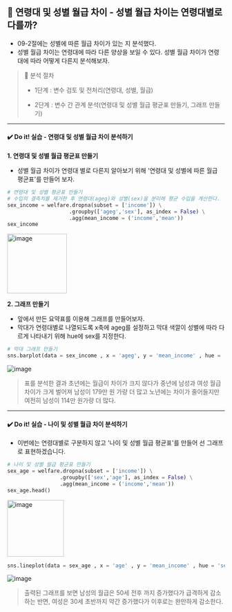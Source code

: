## 📌 연령대 및 성별 월급 차이 - 성별 월급 차이는 연령대별로 다를까?
- 09-2절에는 성별에 따른 월급 차이가 있는 지 분석했다.
- 성별 월급 차이는 연령대에 따라 다른 양상을 보일 수 있다. 성별 월급 차이가 연령대에 따라 어떻게 다른지 분석해보자.


> 📖 분석 절차
> 
>- 1단계 : 변수 검토 및 전처리(연령대, 성별, 월급)
> 
>- 2단계 : 변수 간 관계 분석(연령대 및 성별 월급 평균표 만들기, 그래프 만들기)

----------------
#### ✔️ Do it! 실습 - 연령대 및 성별 월급 차이 분석하기

**1. 연령대 및 성별 월급 평균표 만들기**
- 성별 월급 차이가 연령대 별로 다른지 알아보기 위해 '연령대 및 성별에 따른 월급 평균표'를 만들어 보자.

```python
# 연령대 및 성별 평균표 만들기
# 수입의 결측치를 제거한 후 연령대(ageg)와 성별(sex)을 분리해 평균 수입을 계산한다.
sex_income = welfare.dropna(subset = ['income']) \
                    .groupby(['ageg','sex'], as_index = False) \
                    .agg(mean_income = ('income','mean'))
sex_income
```
<img width="138" alt="image" src="https://github.com/sm9199/Python_Data_Analysis_Study/assets/128019851/17208ef1-d633-496c-9fa5-3a7eabf32526">

**2. 그래프 만들기**
- 앞에서 만든 요약표를 이용해 그래프를 만들어보자.
- 막대가 연령대별로 나열되도록 x축에 ageg를 설정하고 막대 색깔이 성별에 따라 다르게 나타내기 위해 hue에 sex를 지정한다.

```python
# 막대 그래프 만들기
sns.barplot(data = sex_income , x = 'ageg', y = 'mean_income' , hue = 'sex' , order = ['young', 'middle', 'old'])
```
![image](https://github.com/sm9199/Python_Data_Analysis_Study/assets/128019851/c727d8e6-43d7-49c9-b7a2-688faf3e9b48)

> 표를 분석한 결과 초년에는 월급이 차이가 크지 않다가 중년에 남성과 여성 월급 차이가 크게 벌어져 남성이 179만 원 가량 더 많고 노년에는 차이가 줄어들지만 여전히 남성이 114만 원가량 더 많다.

----------------
#### ✔️ Do it! 실습 - 나이 및 성별 월급 차이 분석하기
- 이번에는 연령대별로 구분하지 않고 '나이 및 성별 월급 평균표'를 만들어 선 그래프로 표현하겠습니다.

```python
# 나이 및 성별 월급 평균표 만들기
sex_age = welfare.dropna(subset = ['income']) \
                 .groupby(['sex','age'], as_index = False) \
                 .agg(mean_income = ('income','mean'))
sex_age.head()
```
<img width="131" alt="image" src="https://github.com/sm9199/Python_Data_Analysis_Study/assets/128019851/dadfc696-bea3-41c2-980c-aff4efec79c3">

```python
sns.lineplot(data = sex_age , x = 'age' , y = 'mean_income' , hue = 'sex')
```

![image](https://github.com/sm9199/Python_Data_Analysis_Study/assets/128019851/e460cf7c-a291-4657-8abd-a9388c113d96)

> 출력된 그래프를 보면 남성의 월급은 50세 전후 까지 증가했다가 급격하게 감소하는 반면, 여성은 30세 초반까지 약간 증가했다가 이후로는 완만하게 감소한다.
